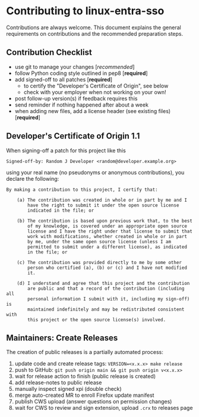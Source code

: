 <!--
SPDX-FileCopyrightText: Copyright 2024 Siemens AG
SPDX-License-Identifier: MPL-2.0
-->

# Contributing to linux-entra-sso

Contributions are always welcome. This document explains the
general requirements on contributions and the recommended preparation
steps.

## Contribution Checklist

- use git to manage your changes [*recommended*]
- follow Python coding style outlined in pep8 [**required**]
- add signed-off to all patches [**required**]
    - to certify the "Developer's Certificate of Origin", see below
    - check with your employer when not working on your own!
- post follow-up version(s) if feedback requires this
- send reminder if nothing happened after about a week
- when adding new files, add a license header (see existing files) [**required**]

Developer's Certificate of Origin 1.1
-------------------------------------

When signing-off a patch for this project like this

    Signed-off-by: Random J Developer <random@developer.example.org>

using your real name (no pseudonyms or anonymous contributions), you declare the
following:

    By making a contribution to this project, I certify that:

        (a) The contribution was created in whole or in part by me and I
            have the right to submit it under the open source license
            indicated in the file; or

        (b) The contribution is based upon previous work that, to the best
            of my knowledge, is covered under an appropriate open source
            license and I have the right under that license to submit that
            work with modifications, whether created in whole or in part
            by me, under the same open source license (unless I am
            permitted to submit under a different license), as indicated
            in the file; or

        (c) The contribution was provided directly to me by some other
            person who certified (a), (b) or (c) and I have not modified
            it.

        (d) I understand and agree that this project and the contribution
            are public and that a record of the contribution (including all
            personal information I submit with it, including my sign-off) is
            maintained indefinitely and may be redistributed consistent with
            this project or the open source license(s) involved.

## Maintainers: Create Releases

The creation of public releases is a partially automated process:

1. update code and create release tags: `VERSION=<x.x.x> make release`
2. push to GitHub: `git push origin main && git push origin v<x.x.x>`
3. wait for release action to finish (public release is created)
4. add release-notes to public release
5. manually inspect signed xpi (double check)
6. merge auto-created MR to enroll Firefox update manifest
7. publish CWS upload (answer questions on permission changes)
8. wait for CWS to review and sign extension, upload `.crx` to releases page
